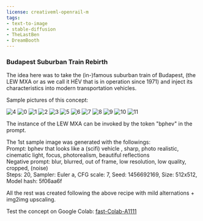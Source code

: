 ```yaml
---
license: creativeml-openrail-m
tags:
- text-to-image
- stable-diffusion
- TheLastBen
- DreamBooth
---
```

### Budapest Suburban Train Rebirth

The idea here was to take the (in-)famous suburban train of Budapest, 
(the LEW MXA or as we call it HÉV that is in operation since 1971) 
and inject its characteristics into modern transportation vehicles.  

Sample pictures of this concept:  

  
  ![4](https://huggingface.co/Balux/budapest-suburban-train/resolve/main/sample_images/00025-1456692169-bphev_that_lo___.png)
      ![0](https://huggingface.co/Balux/budapest-suburban-train/resolve/main/sample_images/00029-1456692168-bphev_that_lo___.png)
      ![1](https://huggingface.co/Balux/budapest-suburban-train/resolve/main/sample_images/00012-4167716434-bphev_that_lo___.png)
      ![2](https://huggingface.co/Balux/budapest-suburban-train/resolve/main/sample_images/00010-688308651-bphev_that_loo____(1).png)
      ![3](https://huggingface.co/Balux/budapest-suburban-train/resolve/main/sample_images/00016-128078272-bphev_that_loo___.png)
      ![5](https://huggingface.co/Balux/budapest-suburban-train/resolve/main/sample_images/00009-688308651-bphev_that_loo___.png)
      ![6](https://huggingface.co/Balux/budapest-suburban-train/resolve/main/sample_images/00019-2714121182-bphev_that_lo___.png)
      ![7](https://huggingface.co/Balux/budapest-suburban-train/resolve/main/sample_images/00013-670878413-bphev_that_loo____(1).png)
      ![8](https://huggingface.co/Balux/budapest-suburban-train/resolve/main/sample_images/00015-1858717141-bphev_that_lo___.png)
      ![9](https://huggingface.co/Balux/budapest-suburban-train/resolve/main/sample_images/00018-153612987-bphev_that_loo___.png)
      ![10](https://huggingface.co/Balux/budapest-suburban-train/resolve/main/sample_images/00026-1456692168-bphev_that_lo___.png)
      ![11](https://huggingface.co/Balux/budapest-suburban-train/resolve/main/sample_images/00024-1560078007-bphev_that_lo___.png)


The instance of the LEW MXA can be invoked by the token "bphev" in the prompt.  

The 1st sample image was generated with the followings:  
  Prompt: bphev that looks like a (scifi) vehicle , sharp, photo realistic, cinematic light, focus, photorealism, beautiful reflections  
  Negative prompt: blur, blurred, out of frame, low resolution, low quality, cropped, (noise)  
  Steps: 20, Sampler: Euler a, CFG scale: 7, Seed: 1456692169, Size: 512x512, Model hash: 5f06aa6f  

All the rest was created following the above recipe with mild alternations + img2img upscaling.

Test the concept on Google Colab: [fast-Colab-A1111](https://colab.research.google.com/github/TheLastBen/fast-stable-diffusion/blob/main/fast_stable_diffusion_AUTOMATIC1111.ipynb)
